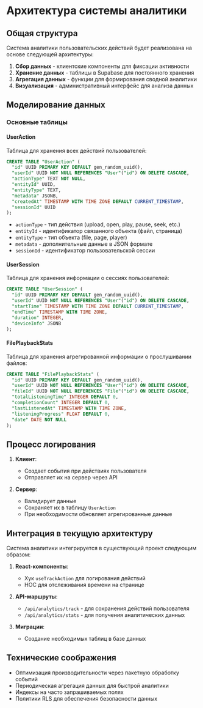 # Архитектура системы аналитики

## Общая структура

Система аналитики пользовательских действий будет реализована на основе следующей архитектуры:

1. **Сбор данных** - клиентские компоненты для фиксации активности
2. **Хранение данных** - таблицы в Supabase для постоянного хранения
3. **Агрегация данных** - функции для формирования сводной аналитики
4. **Визуализация** - административный интерфейс для анализа данных

## Моделирование данных

### Основные таблицы

#### UserAction

Таблица для хранения всех действий пользователей:

```sql
CREATE TABLE "UserAction" (
  "id" UUID PRIMARY KEY DEFAULT gen_random_uuid(),
  "userId" UUID NOT NULL REFERENCES "User"("id") ON DELETE CASCADE,
  "actionType" TEXT NOT NULL,
  "entityId" UUID,
  "entityType" TEXT,
  "metadata" JSONB,
  "createdAt" TIMESTAMP WITH TIME ZONE DEFAULT CURRENT_TIMESTAMP,
  "sessionId" UUID
);
```

- `actionType` - тип действия (upload, open, play, pause, seek, etc.)
- `entityId` - идентификатор связанного объекта (файл, страница)
- `entityType` - тип объекта (file, page, player)
- `metadata` - дополнительные данные в JSON формате
- `sessionId` - идентификатор пользовательской сессии

#### UserSession

Таблица для хранения информации о сессиях пользователей:

```sql
CREATE TABLE "UserSession" (
  "id" UUID PRIMARY KEY DEFAULT gen_random_uuid(),
  "userId" UUID NOT NULL REFERENCES "User"("id") ON DELETE CASCADE,
  "startTime" TIMESTAMP WITH TIME ZONE DEFAULT CURRENT_TIMESTAMP,
  "endTime" TIMESTAMP WITH TIME ZONE,
  "duration" INTEGER,
  "deviceInfo" JSONB
);
```

#### FilePlaybackStats

Таблица для хранения агрегированной информации о прослушивании файлов:

```sql
CREATE TABLE "FilePlaybackStats" (
  "id" UUID PRIMARY KEY DEFAULT gen_random_uuid(),
  "userId" UUID NOT NULL REFERENCES "User"("id") ON DELETE CASCADE,
  "fileId" UUID NOT NULL REFERENCES "File"("id") ON DELETE CASCADE,
  "totalListeningTime" INTEGER DEFAULT 0,
  "completionCount" INTEGER DEFAULT 0,
  "lastListenedAt" TIMESTAMP WITH TIME ZONE,
  "listeningProgress" FLOAT DEFAULT 0,
  "date" DATE NOT NULL
);
```

## Процесс логирования

1. **Клиент**:

   - Создает события при действиях пользователя
   - Отправляет их на сервер через API

2. **Сервер**:
   - Валидирует данные
   - Сохраняет их в таблицу `UserAction`
   - При необходимости обновляет агрегированные данные

## Интеграция в текущую архитектуру

Система аналитики интегрируется в существующий проект следующим образом:

1. **React-компоненты**:

   - Хук `useTrackAction` для логирования действий
   - HOC для отслеживания времени на странице

2. **API-маршруты**:

   - `/api/analytics/track` - для сохранения действий пользователя
   - `/api/analytics/stats` - для получения аналитических данных

3. **Миграции**:
   - Создание необходимых таблиц в базе данных

## Технические соображения

- Оптимизация производительности через пакетную обработку событий
- Периодическая агрегация данных для быстрой аналитики
- Индексы на часто запрашиваемых полях
- Политики RLS для обеспечения безопасности данных

